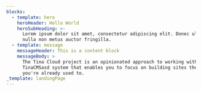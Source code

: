 ```yaml
---
blocks:
  - template: hero
    heroHeader: Hello World
    heroSubHeading: >-
      Lorem ipsum dolor sit amet, consectetur adipiscing elit. Donec ullamcorper
      nulla non metus auctor fringilla.
  - template: message
    messageHeader: This is a content block
    messageBody: >
      The Tina Cloud project is an opinionated approach to working with the
      TinaCMSasd system that enables you to focus on building sites the way
      you're already used to.
_template: landingPage
---
```


